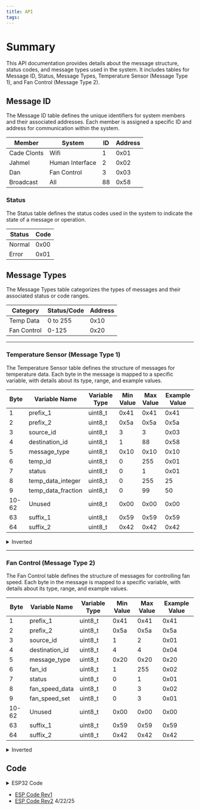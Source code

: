 ```yaml
---
title: API
tags:
---
```


# Summary
This API documentation provides details about the message structure, status codes, and message types used in the system. It includes tables for Message ID, Status, Message Types, Temperature Sensor (Message Type 1), and Fan Control (Message Type 2).

## Message ID

The Message ID table defines the unique identifiers for system members and their associated addresses. Each member is assigned a specific ID and address for communication within the system.

| Member        | System            | ID  | Address |
|---------------|-------------------|-----|---------|
| Cade Clonts   | Wifi              | 1   | 0x01    |
| Jahmel        | Human Interface   | 2   | 0x02    |
| Dan           | Fan Control       | 3   | 0x03    |
| Broadcast     | All               | 88  | 0x58    |

### Status

The Status table defines the status codes used in the system to indicate the state of a message or operation.

| Status | Code  |
|--------|-------|
| Normal | 0x00  |
| Error  | 0x01  |

## Message Types

The Message Types table categorizes the types of messages and their associated status or code ranges.

| Category         | Status/Code | Address |
|------------------|-------------|----|
| Temp Data        | 0 to 255  | 0x10 |
| Fan Control      | 0-125       | 0x20 |

---

### Temperature Sensor (Message Type 1)

The Temperature Sensor table defines the structure of messages for temperature data. Each byte in the message is mapped to a specific variable, with details about its type, range, and example values.

| Byte | Variable Name | Variable Type | Min Value | Max Value | Example Value |
|---|------------------|--------------|-----------|-----------|--------------|
| 1 | prefix_1        | uint8_t      | 0x41      | 0x41      | 0x41         |
| 2 | prefix_2        | uint8_t      | 0x5a      | 0x5a      | 0x5a         |
| 3 | source_id       | uint8_t      | 3         | 3         | 0x03         |
| 4 | destination_id  | uint8_t      | 1         | 88        | 0x58         |
| 5 | message_type    | uint8_t      | 0x10      | 0x10      | 0x10         |
| 6 | temp_id         | uint8_t      | 0         | 255       | 0x01         |
| 7 | status          | uint8_t      | 0         | 1         | 0x01         |
| 8 | temp_data_integer | uint8_t    | 0       | 255       | 25           |
| 9 | temp_data_fraction | uint8_t   | 0         | 99        | 50           |
| 10-62 | Unused       | uint8_t     | 0x00       | 0x00     | 0x00         |
| 63 | suffix_1        | uint8_t      | 0x59      | 0x59      | 0x59         |
| 64 | suffix_2        | uint8_t      | 0x42      | 0x42      | 0x42         |


<!DOCTYPE html>
<html lang="en">
<head>
    <meta charset="UTF-8">
    <meta name="viewport" content="width=device-width, initial-scale=1.0">
</head>
<body>

<details>
    <summary>Inverted</summary>
    <table>
        <tr>
            <th></th>
            <th>Byte 1</th>
            <th>Byte 2</th>
            <th>Byte 3</th>
            <th>Byte 4</th>
            <th>Byte 5</th>
            <th>Byte 6</th>
            <th>Byte 7</th>
            <th>Byte 8</th>
            <th>Byte 9</th>
            <th>Byte 10-62</th>
            <th>Byte 63</th>
            <th>Byte 64</th>
        </tr>
        <tr>
            <td><strong>Variable Name</strong></td>
            <td>prefix_1</td>
            <td>prefix_2</td>
            <td>source_id</td>
            <td>destination_id</td>
            <td>message_type</td>
            <td>temp_id</td>
            <td>status</td>
            <td>temp_data_integer</td>
            <td>temp_data_fraction</td>
            <td>Unused</td>
            <td>suffix_1</td>
            <td>suffix_2</td>
        </tr>
        <tr>
            <td><strong>Variable Type</strong></td>
            <td>uint8_t</td>
            <td>uint8_t</td>
            <td>uint8_t</td>
            <td>uint8_t</td>
            <td>uint8_t</td>
            <td>uint8_t</td>
            <td>uint8_t</td>
            <td>uint8_t</td>
            <td>uint8_t</td>
            <td>uint8_t</td>
            <td>uint8_t</td>
            <td>uint8_t</td>
        </tr>
        <tr>
            <td><strong>Min Value</strong></td>
            <td>0x41</td>
            <td>0x5a</td>
            <td>3</td>
            <td>1</td>
            <td>0x10</td>
            <td>1</td>
            <td>0</td>
            <td>0</td>
            <td>0</td>
            <td>0x00</td>
            <td>0x59</td>
            <td>0x42</td>
        </tr>
        <tr>
            <td><strong>Max Value</strong></td>
            <td>0x41</td>
            <td>0x5a</td>
            <td>3</td>
            <td>88</td>
            <td>0x10</td>
            <td>255</td>
            <td>1</td>
            <td>155</td>
            <td>99</td>
            <td>0x00</td>
            <td>0x59</td>
            <td>0x42</td>
        </tr>
        <tr>
            <td><strong>Example Value</strong></td>
            <td>0x41</td>
            <td>0x5a</td>
            <td>0x03</td>
            <td>0x58</td>
            <td>0x10</td>
            <td>0x01</td>
            <td>0x01</td>
            <td>25</td>
            <td>50</td>
            <td>0x00</td>
            <td>0x59</td>
            <td>0x42</td>
        </tr>
    </table>

</details>

</body>
</html>

---

### Fan Control (Message Type 2)

The Fan Control table defines the structure of messages for controlling fan speed. Each byte in the message is mapped to a specific variable, with details about its type, range, and example values.

| Byte  | Variable Name   | Variable Type | Min Value | Max Value | Example Value |
|-------|-----------------|--------------|-----------|-----------|--------------|
| 1     | prefix_1        | uint8_t      | 0x41      | 0x41      | 0x41         |
| 2     | prefix_2        | uint8_t      | 0x5a      | 0x5a      | 0x5a         |
| 3     | source_id       | uint8_t      | 1         | 2         | 0x01         |
| 4     | destination_id  | uint8_t      | 4         | 4         | 0x04         |
| 5     | message_type    | uint8_t      | 0x20      | 0x20      | 0x20         |
| 6     | fan_id          | uint8_t      | 1         | 255       | 0x02         |
| 7     | status          | uint8_t      | 0         | 1         | 0x01         |
| 8     | fan_speed_data  | uint8_t      | 0         | 3         | 0x02         |
| 9     | fan_speed_set   | uint8_t      | 0         | 3         | 0x01         |
| 10-62 | Unused          | uint8_t      | 0x00      | 0x00      | 0x00         |
| 63    | suffix_1        | uint8_t      | 0x59      | 0x59      | 0x59         |
| 64    | suffix_2        | uint8_t      | 0x42      | 0x42      | 0x42         |

<!DOCTYPE html>
<html lang="en">
<head>
    <meta charset="UTF-8">
    <meta name="viewport" content="width=device-width, initial-scale=1.0">
</head>
<body>

<details>
    <summary>Inverted</summary>
    <table>
        <tr>
            <th></th>
            <th>Byte 1</th>
            <th>Byte 2</th>
            <th>Byte 3</th>
            <th>Byte 4</th>
            <th>Byte 5</th>
            <th>Byte 6</th>
            <th>Byte 7</th>
            <th>Byte 8</th>
            <th>Byte 9</th>
            <th>Byte 10-62</th>
            <th>Byte 63</th>
            <th>Byte 64</th>
        </tr>
        <tr>
            <td><strong>Variable Name</strong></td>
            <td>prefix_1</td>
            <td>prefix_2</td>
            <td>source_id</td>
            <td>destination_id</td>
            <td>message_type</td>
            <td>fan_id</td>
            <td>status</td>
            <td>fan_speed_data</td>
            <td>fan_speed_set</td>
            <td>Unused</td>
            <td>suffix_1</td>
            <td>suffix_2</td>
        </tr>
        <tr>
            <td><strong>Variable Type</strong></td>
            <td>uint8_t</td>
            <td>uint8_t</td>
            <td>uint8_t</td>
            <td>uint8_t</td>
            <td>uint8_t</td>
            <td>uint8_t</td>
            <td>uint8_t</td>
            <td>uint8_t</td>
            <td>uint8_t</td>
            <td>uint8_t</td>
            <td>uint8_t</td>
            <td>uint8_t</td>
        </tr>
        <tr>
            <td><strong>Min Value</strong></td>
            <td>0x41</td>
            <td>0x5a</td>
            <td>1</td>
            <td>4</td>
            <td>0x20</td>
            <td>1</td>
            <td>0</td>
            <td>0</td>
            <td>0</td>
            <td>0x00</td>
            <td>0x59</td>
            <td>0x42</td>
        </tr>
        <tr>
            <td><strong>Max Value</strong></td>
            <td>0x41</td>
            <td>0x5a</td>
            <td>2</td>
            <td>4</td>
            <td>0x20</td>
            <td>255</td>
            <td>1</td>
            <td>3</td>
            <td>3</td>
            <td>0x00</td>
            <td>0x59</td>
            <td>0x42</td>
        </tr>
        <tr>
            <td><strong>Example Value</strong></td>
            <td>0x41</td>
            <td>0x5a</td>
            <td>0x01</td>
            <td>0x04</td>
            <td>0x20</td>
            <td>0x02</td>
            <td>0x01</td>
            <td>0x02</td>
            <td>0x01</td>
            <td>0x00</td>
            <td>0x59</td>
            <td>0x42</td>
        </tr>
    </table>
</details>
</body>
</html>

## Code

<details>
    <summary>ESP32 Code</summary>
        <pre><code>
# Derived from: 
# * https://github.com/peterhinch/micropython-async/blob/master/v3/as_demos/auart.py
# * https://github.com/tve/mqboard/blob/master/mqtt_async/hello-world.py
# * https://github.com/peterhinch/micropython-mqtt
# * https://github.com/embedded-systems-design/external_pycopy-lib
# * https://www.adafruit.com/product/2651
# * https://www.bosch-sensortec.com/products/environmental-sensors/pressure-sensors/pressure-sensors-bmp280-1.html
# * https://www.bosch-sensortec.com/media/boschsensortec/downloads/datasheets/bst-bmp280-ds001.pdf
# * https://github.com/vitally/BMP280  
# * https://github.com/micropython-IMU/micropython-bmp180

import ssl

from mqtt_as.mqtt_as import MQTTClient
from mqtt_as.mqtt_local import wifi_led, blue_led, config
import uasyncio as asyncio
from machine import UART
from machine import Pin
from machine import I2C
import bmp280
import time
from config import *

MAX_MESSAGE_LEN = 64
MAX_SEND_RATE = 5
MAXTX = 5

# Define team IDs and broadcast ID
team = [b'\x01', b'\x02', b'\x03']  # Cade, Jahmel, Dan
my_id = b'\x01'  # Set this device's ID (e.g., Cade)
broadcast = b'\x58'  # Broadcast ID

uart = UART(2, 9600,tx=21,rx=14)
uart.init(9600, bits=8, parity=None, stop=1,flow=0) # init with given parameters

led1 = Pin(12, Pin.OUT)

debug_button = Pin(15, Pin.IN, Pin.PULL_UP)

# Set up I2C (GPIO21=SDA, GPIO22=SCL)
i2c = I2C(0, scl=Pin(2), sda=Pin(3), freq=100000)

# Scan I2C bus to confirm connection
print("I2C devices found:", i2c.scan())  # Should include [118] for 0x76

# Initialize BMP280 (default address 0x76)
sensor = bmp280.BMP280(i2c)

# Optional: set oversampling for better accuracy
# sensor.use_case(bmp280.CASE_WEATHER)


def send_message(source, destination, message_type, sensor_id=None, status=None, temp_data=None, fan_id=None, fan_speed_data=None, fan_speed_set=None):
    """
    Sends a message with the specified structure.
    """
    if source not in team:
        print(f"ESP: Invalid source '{source}'")
        return
    if destination not in team and destination != broadcast:
        print(f"ESP: Invalid destination '{destination}'")
        return

    # Construct the message
    message = bytearray(64)
    message[0] = 65  # prefix_1 (0x41 in decimal)
    message[1] = 90  # prefix_2 (0x5A in decimal)
    message[2] = source[0]  # source_id
    message[3] = destination[0]  # destination_id
    message[4] = message_type  # message_type

    if message_type == 16:  # Temp Data (0x10 in decimal)
        if not (-40 <= temp_data <= 155):
            print("ESP: Temperature data out of range (-40 to 155)")
            return
        message[5] = sensor_id  # sensor_id
        message[6] = status  # status
        message[7] = int(temp_data)  # temp_data as a single value

    elif message_type == 32:  # Fan Control (0x20 in decimal)
        if not (1 <= fan_id <= 255):
            print("ESP: Fan ID out of range (1 to 255)")
            return
        if status not in [0, 1]:  # 0x00 and 0x01 in decimal
            print("ESP: Invalid fan status (must be 0 or 1)")
            return
        if not (0 <= fan_speed_data <= 3):
            print("ESP: Fan speed data out of range (0 to 3)")
            return
        if not (0 <= fan_speed_set <= 3):
            print("ESP: Fan speed set value out of range (0 to 3)")
            return
        message[5] = fan_id  # fan_id
        message[6] = status  # status
        message[7] = fan_speed_data  # fan_speed_data
        message[8] = fan_speed_set  # fan_speed_set

    else:
        print("ESP: Invalid message type")
        return

    # Unused bytes are already initialized to 0 by default
    message[62] = 89  # suffix_1 (0x59 in decimal)
    message[63] = 66  # suffix_2 (0x42 in decimal)

    print(f"ESP: Sending message: {message}")
    uart.write(message)


def handle_message(message):
    """
    Handles an incoming message by parsing its structure.
    Processes messages intended for this device, broadcast messages, and passes on others.
    """
    if len(message) != 64:
        print("ESP: Invalid message length")
        return

    # Parse the message
    prefix_1 = message[0]
    prefix_2 = message[1]
    source_id = message[2]
    destination_id = message[3]
    message_type = message[4]
    suffix_1 = message[62]
    suffix_2 = message[63]

    # Validate prefixes and suffixes
    if prefix_1 != 0x41 or prefix_2 != 0x5A or suffix_1 != 0x59 or suffix_2 != 0x42:
        print("ESP: Invalid message format")
        return

    # Ignore messages from myself
    if source_id == my_id[0]:
        print("ESP: Ignoring message from myself")
        return

    # Process messages intended for this device
    if destination_id == my_id[0]:
        print("ESP: Message is for me")
        # Handle specific message types (e.g., Temp Data, Fan Control)
        process_message_by_type(message_type, message)

    # Process broadcast messages
    elif destination_id == broadcast[0]:
        if source_id != my_id[0]:
            print("ESP: Handling broadcast message from another device")
            # Handle specific message types (e.g., Temp Data, Fan Control)
            process_message_by_type(message_type, message)

            # Pass the message along
            print("ESP: Passing along broadcast message")
            uart.write(message)
        else:
            print("ESP: Ignoring broadcast message from myself")

    # Pass on messages intended for others
    elif destination_id != my_id[0] and destination_id != broadcast[0]:
        print("ESP: Passing on message for another device")
        uart.write(message)

    else:
        print("ESP: Unsupported message type or invalid destination")


def process_message_by_type(message_type, message):
    """
    Processes a message based on its type.
    """
    if message_type == 16:  # Temp Data (0x10 in decimal)
        sensor_id = message[5]
        status = message[6]
        temp_data = message[7]

        if not (-40 <= temp_data <= 155):
            print("ESP: Received temperature data out of range (-40 to 155)")
            return

        print(f"ESP: Handling Temp Data message")
        print(f"Sensor ID: {sensor_id}, Status: {status}, Temperature: {temp_data} °C")

    elif message_type == 32:  # Fan Control
        fan_id = message[5]
        status = message[6]
        fan_speed_data = message[7]
        fan_speed_set = message[8]

        if not (1 <= fan_id <= 255):
            print("ESP: Received invalid fan ID (1 to 255)")
            return
        if status not in [0, 1]:
            print("ESP: Received invalid fan status (must be 0 or 1)")
            return
        if not (0 <= fan_speed_data <= 3):
            print("ESP: Received invalid fan speed data (0 to 3)")
            return
        if not (0 <= fan_speed_set <= 3):
            print("ESP: Received invalid fan speed set value (0 to 3)")
            return

        print(f"ESP: Handling Fan Control message")
        print(f"Fan ID: {fan_id}, Status: {status}, Fan Speed Data: {fan_speed_data}, Fan Speed Set: {fan_speed_set}")

    else:
        print("ESP: Unsupported message type")


async def process_rx():
    """
    Processes incoming messages over the UART network.
    Handles messages intended for this device, passes on messages for others,
    and ignores invalid or self-sent messages.
    """
    stream = b''
    receiving_message = False

    while True:
        # Read one byte
        c = uart.read(1)

        # If a byte is received
        if c is not None:
            stream += c

            # Check for message start
            if stream[-2:] == b'AZ' and not receiving_message:
                # Start a new message
                receiving_message = True
                stream = b'AZ'  # Reset stream to only include the prefix

            # Check for message end
            elif stream[-2:] == b'YB' and receiving_message:
                # Complete the message
                receiving_message = False
                message = stream  # Copy the full message
                stream = b''  # Clear the stream

                # Validate message length
                if len(message) != MAX_MESSAGE_LEN:
                    print(f"ESP: Invalid message length ({len(message)}), ignoring")
                    # Wait for the next valid prefix
                    receiving_message = False
                    stream = b''
                    continue

                # Handle the received message
                handle_message(message)
                led1.value(led1.value() ^ 1)  # Toggle LED
                continue

            # Abort if message exceeds buffer size
            elif receiving_message and len(stream) > MAX_MESSAGE_LEN:
                print("ESP: Message too long, aborting")
                receiving_message = False
                stream = b''  # Clear the stream and wait for the next prefix

        await asyncio.sleep_ms(10)


async def check_debug_button():
    """
    Checks the state of the debug button and sends a message to the MQTT server if pressed.
    """
    while True:
        if debug_button.value() == 0:  # Button is pressed (active low)
            # Turn on LED1 to indicate the button is pressed
            led1.value(0)

            # Example message to publish
            debug_message = "Debug button pressed"
            print(f"ESP: Debug button pressed, sending message: {debug_message}")

            # Publish the message to the MQTT server
            await client.publish(TOPIC_PUB, debug_message, qos=1)

            # Wait for the button to be released to avoid multiple triggers
            while debug_button.value() == 0:
                await asyncio.sleep_ms(50)

        else:
            # Turn off LED1 when the button is not pressed
            led1.value(1)

        await asyncio.sleep_ms(50)  # Check the button state every 50ms


async def receiver():
    b = b''
    sreader = asyncio.StreamReader(uart)
    while True:
        res = await sreader.read(1)
        if res==b';':
            b+=res
            await client.publish(TOPIC_PUB, b, qos=1)

            print('published', b)
            b = b''
        else:
            b+=res


# Subscription callback
def sub_cb(topic, msg, retained):
    """
    Handles incoming MQTT messages and sends a fan control message to Dan (\x03)
    based on the message content (0, 1, 2, or 3).
    """
    print(f'Topic: "{topic.decode()}" Message: "{msg.decode()}" Retained: {retained}')

    # Check if the message is a valid number (0, 1, 2, or 3)
    try:
        value = int(msg.decode())
        if value in [0, 1, 2, 3]:
            # Send a fan control message to Dan (\x03)
            send_message(
                source=my_id,               # This device's ID
                destination=b'\x03',        # Dan's ID
                message_type=32,            # Fan Control message type
                fan_id=1,                   # Example fan ID
                status=1,                   # Example status (e.g., ON)
                fan_speed_data=value,       # Fan speed data (same as value)
                fan_speed_set=value         # Fan speed set (same as value)
            )
            print(f"Sent fan control message to Dan with fan_speed_set: {value}")
        else:
            print("Message is not a valid fan speed value (0-3)")
    except ValueError:
        print("Message is not a valid integer")

    # Forward the message to UART
    uart.write(msg)


async def wifi_han(state):
    wifi_led(not state)
    print('Wifi is ', 'up' if state else 'down')
    await asyncio.sleep(1)

# If you connect with clean_session True, must re-subscribe (MQTT spec 3.1.2.4)
async def conn_han(client):
    await client.subscribe(TOPIC_SUB, 1)

async def read_temperature_and_publish():
    """
    Reads temperature data from the BMP280 sensor, publishes it to the MQTT server,
    broadcasts it to all devices, and sends a fan control message to Dan based on the temperature.
    Ensures the fan control message is sent only once when crossing the threshold.
    """
    last_fan_speed = None  # State variable to track the last sent fan speed

    while True:
        # Read temperature from the sensor
        temp_data = sensor.temperature

        # Ensure the temperature data is within valid ranges
        if not (-40 <= temp_data <= 155):
            print("ESP: Temperature data out of range (-40 to 155)")
            await asyncio.sleep(2)
            continue

        # Print the temperature data
        print(f"Temperature: {temp_data:.2f} °C")

        # Publish the temperature data to the MQTT server
        temp_payload = f"{temp_data:.2f}"
        await client.publish(TOPIC_PUB, temp_payload, qos=1)
        print(f"Published temperature data to MQTT: {temp_payload}")

        # Send the temperature data as a broadcast message
        send_message(
            source=my_id,               # This device's ID
            destination=broadcast,      # Broadcast ID
            message_type=16,            # Temp Data message type
            sensor_id=1,                # Example sensor ID
            status=1,                   # Example status (e.g., valid data)
            temp_data=temp_data         # Single temperature value
        )
        print(f"Broadcasted temperature data: {temp_data:.2f} °C")

        # Determine the fan speed based on the temperature
        if temp_data >= 34:
            fan_speed = 3  # High speed
        else:
            fan_speed = 2  # Medium speed

        # Send the fan control message only if the fan speed has changed
        if fan_speed != last_fan_speed:
            send_message(
                source=my_id,               # This device's ID
                destination=b'\x03',        # Dan's ID
                message_type=32,            # Fan Control message type
                fan_id=1,                   # Example fan ID
                status=1,                   # Example status (e.g., ON)
                fan_speed_data=fan_speed,   # Fan speed data
                fan_speed_set=fan_speed     # Fan speed set
            )
            print(f"Sent fan control message to Dan with fan_speed_set: {fan_speed}")
            last_fan_speed = fan_speed  # Update the state variable

        # Wait before reading the temperature again
        await asyncio.sleep(2)

async def main(client):
    try:
        await client.connect()
    except OSError:
        print('Connection failed.')
        return
    asyncio.create_task(receiver())

    n = 0
    while True:
        await asyncio.sleep(5)
        print('publish', n)
        # If WiFi is down the following will pause for the duration.
        await client.publish(TOPIC_HB, '{} {}'.format(n, client.REPUB_COUNT), qos = 1)
        n += 1

# Demonstrate scheduler is operational.
async def heartbeat():
    s = True
    while True:
        await asyncio.sleep_ms(500)
        blue_led(s)
        s = not s

# Define configuration
config['server'] = MQTT_SERVER
config['ssid']     = WIFI_SSID
config['wifi_pw']  = WIFI_PASSWORD

config['ssl']  = True
# read in DER formatted certs & user key
with open('certs/student_key.pem', 'rb') as f:
    key_data = f.read()
with open('certs/student_crt.pem', 'rb') as f:
    cert_data = f.read()
with open('certs/ca_crt.pem', 'rb') as f:
    ca_data = f.read()
ssl_params = {}
ssl_params["cert"] = cert_data
ssl_params["key"] = key_data
ssl_params["cadata"] = ca_data
ssl_params["server_hostname"] = MQTT_SERVER
ssl_params["cert_reqs"] = ssl.CERT_REQUIRED
config["time_server"] = MQTT_SERVER
config["time_server_timeout"] = 10

config['ssl_params']  = ssl_params

config['subs_cb'] = sub_cb
config['wifi_coro'] = wifi_han
config['connect_coro'] = conn_han
config['clean'] = True
config['user'] = MQTT_USER
config["password"] = MQTT_PASSWORD

# Set up client
MQTTClient.DEBUG = True  # Optional
client = MQTTClient(config)

asyncio.create_task(process_rx())
asyncio.create_task(check_debug_button())
asyncio.create_task(heartbeat())
asyncio.create_task(read_temperature_and_publish())
try:
    asyncio.run(main(client))
finally:
    client.close()  # Prevent LmacRxBlk:1 errors
    asyncio.new_event_loop()

</code></pre>
</details>

- [ESP Code Rev1](esp32_mqtt.zip)
- [ESP Code Rev2](esp32_mqtt_Rev2.zip) 4/22/25


